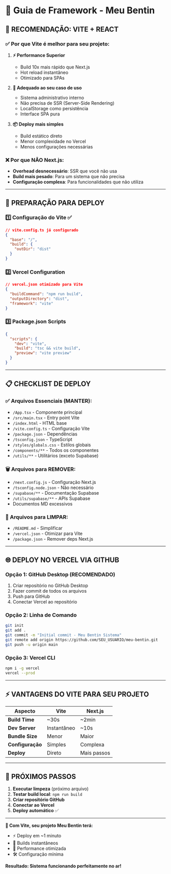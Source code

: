 # 🚀 Guia de Framework - Meu Bentin

## 🎯 RECOMENDAÇÃO: **VITE + REACT**

### ✅ Por que Vite é melhor para seu projeto:

1. **⚡ Performance Superior**
   - Build 10x mais rápido que Next.js
   - Hot reload instantâneo
   - Otimizado para SPAs

2. **🎯 Adequado ao seu caso de uso**
   - Sistema administrativo interno
   - Não precisa de SSR (Server-Side Rendering)
   - LocalStorage como persistência
   - Interface SPA pura

3. **📦 Deploy mais simples**
   - Build estático direto
   - Menor complexidade no Vercel
   - Menos configurações necessárias

### ❌ Por que NÃO Next.js:

- **Overhead desnecessário**: SSR que você não usa
- **Build mais pesado**: Para um sistema que não precisa
- **Configuração complexa**: Para funcionalidades que não utiliza

---

## 🔧 PREPARAÇÃO PARA DEPLOY

### 1️⃣ **Configuração do Vite** ✅
```json
// vite.config.ts já configurado
{
  "base": "/",
  "build": {
    "outDir": "dist"
  }
}
```

### 2️⃣ **Vercel Configuration**
```json
// vercel.json otimizado para Vite
{
  "buildCommand": "npm run build",
  "outputDirectory": "dist",
  "framework": "vite"
}
```

### 3️⃣ **Package.json Scripts**
```json
{
  "scripts": {
    "dev": "vite",
    "build": "tsc && vite build", 
    "preview": "vite preview"
  }
}
```

---

## 📋 CHECKLIST DE DEPLOY

### ✅ Arquivos Essenciais (MANTER):
- `/App.tsx` - Componente principal
- `/src/main.tsx` - Entry point Vite
- `/index.html` - HTML base
- `/vite.config.ts` - Configuração Vite
- `/package.json` - Dependências
- `/tsconfig.json` - TypeScript
- `/styles/globals.css` - Estilos globais
- `/components/**` - Todos os componentes
- `/utils/**` - Utilitários (exceto Supabase)

### 🗑️ Arquivos para REMOVER:
- `/next.config.js` - Configuração Next.js
- `/tsconfig.node.json` - Não necessário
- `/supabase/**` - Documentação Supabase
- `/utils/supabase/**` - APIs Supabase
- Documentos MD excessivos

### 📝 Arquivos para LIMPAR:
- `/README.md` - Simplificar
- `/vercel.json` - Otimizar para Vite
- `/package.json` - Remover deps Next.js

---

## 🌐 DEPLOY NO VERCEL VIA GITHUB

### **Opção 1: GitHub Desktop (RECOMENDADO)**
1. Criar repositório no GitHub Desktop
2. Fazer commit de todos os arquivos
3. Push para GitHub
4. Conectar Vercel ao repositório

### **Opção 2: Linha de Comando**
```bash
git init
git add .
git commit -m "Initial commit - Meu Bentin Sistema"
git remote add origin https://github.com/SEU_USUARIO/meu-bentin.git
git push -u origin main
```

### **Opção 3: Vercel CLI**
```bash
npm i -g vercel
vercel --prod
```

---

## ⚡ VANTAGENS DO VITE PARA SEU PROJETO

| Aspecto | Vite | Next.js |
|---------|------|---------|
| **Build Time** | ~30s | ~2min |
| **Dev Server** | Instantâneo | ~10s |
| **Bundle Size** | Menor | Maior |
| **Configuração** | Simples | Complexa |
| **Deploy** | Direto | Mais passos |

---

## 🎯 PRÓXIMOS PASSOS

1. **Executar limpeza** (próximo arquivo)
2. **Testar build local**: `npm run build`
3. **Criar repositório GitHub**
4. **Conectar ao Vercel**
5. **Deploy automático** ✅

---

**🚀 Com Vite, seu projeto Meu Bentin terá:**
- ⚡ Deploy em ~1 minuto
- 🔄 Builds instantâneos
- 📱 Performance otimizada
- 🛠️ Configuração mínima

**Resultado: Sistema funcionando perfeitamente no ar!**